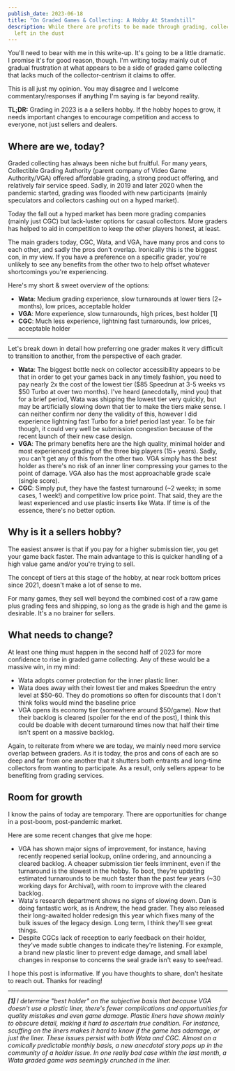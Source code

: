 ```yaml
---
publish_date: 2023-06-18
title: "On Graded Games & Collecting: A Hobby At Standstill"
description: While there are profits to be made through grading, collectors are
  left in the dust
---
```

You'll need to bear with me in this write-up. It's going to be a little dramatic. I promise it's for good reason, though. I'm writing today mainly out of gradual frustration at what appears to be a side of graded game collecting that lacks much of the collector-centrism it claims to offer.

This is all just my opinion. You may disagree and I welcome commentary/responses if anything I'm saying is far beyond reality.

**TL;DR:** Grading in 2023 is a a sellers hobby. If the hobby hopes to grow, it needs important changes to encourage competition and access to everyone, not just sellers and dealers.

## Where are we, today?

Graded collecting has always been niche but fruitful. For many years, Collectible Grading Authority (parent company of Video Game Authority/VGA) offered affordable grading, a strong product offering, and relatively fair service speed. Sadly, in 2019 and later 2020 when the pandemic started, grading was flooded with new participants (mainly speculators and collectors cashing out on a hyped market).

Today the fall out a hyped market has been more grading companies (mainly just CGC) but lack-luster options for casual collectors. More graders has helped to aid in competition to keep the other players honest, at least.

The main graders today, CGC, Wata, and VGA, have many pros and cons to each other, and sadly the pros don't overlap. Ironically this is the biggest con, in my view. If you have a preference on a specific grader, you're unlikely to see any benefits from the other two to help offset whatever shortcomings you're experiencing.

Here's my short & sweet overview of the options:

* **Wata**: Medium grading experience, slow turnarounds at lower tiers (2+ months), low prices, acceptable holder
* **VGA**: More experience, slow turnarounds, high prices, best holder \[1]
* **CGC**: Much less experience, lightning fast turnarounds, low prices, acceptable holder

- - -

Let's break down in detail how preferring one grader makes it very difficult to transition to another, from the perspective of each grader.

* **Wata**: The biggest bottle neck on collector accessibility appears to be that in order to get your games back in any timely fashion, you need to pay nearly 2x the cost of the lowest tier ($85 Speedrun at 3-5 weeks vs $50 Turbo at over two months).  I've heard (anecdotally, mind you) that for a brief period, Wata was shipping the lowest tier very quickly, but may be artificially slowing down that tier to make the tiers make sense. I can neither confirm nor deny the validity of this, however I did experience lightning fast Turbo for a brief period last year. To be fair though, it could very well be submission congestion because of the recent launch of their new case design.
* **VGA**: The primary benefits here are the high quality, minimal holder and most experienced grading of the three big players (15+ years). Sadly, you can't get any of this from the other two.  VGA simply has the best holder as there's no risk of an inner liner compressing your games to the point of damage. VGA also has the most approachable grade scale (single score).
* **CGC**: Simply put, they have the fastest turnaround (~2 weeks; in some cases, 1 week!) and competitive low price point. That said, they are the least experienced and use plastic inserts like Wata. If time is of the essence, there's no better option.

## Why is it a sellers hobby?

The easiest answer is that if you pay for a higher submission tier, you get your game back faster. The main advantage to this is quicker handling of a high value game and/or you're trying to sell.

The concept of tiers at this stage of the hobby, at near rock bottom prices since 2021, doesn't make a lot of sense to me.

For many games, they sell well beyond the combined cost of a raw game plus grading fees and shipping, so long as the grade is high and the game is desirable. It's a no brainer for sellers.

## What needs to change?

At least one thing must happen in the second half of 2023 for more confidence to rise in graded game collecting. Any of these would be a massive win, in my mind:

* Wata adopts corner protection for the inner plastic liner.
* Wata does away with their lowest tier and makes Speedrun the entry level at $50-60. They do promotions so often for discounts that I don't think folks would mind the baseline price
* VGA opens its economy tier (somewhere around $50/game). Now that their backlog is cleared (spoiler for the end of the post), I think this could be doable with decent turnaround times now that half their time isn't spent on a massive backlog.

Again, to reiterate from where we are today, we mainly need more service overlap between graders. As it is today, the pros and cons of each are so deep and far from one another that it shutters both entrants and long-time collectors from wanting to participate. As a result, only sellers appear to be benefiting from grading services.

## Room for growth

I know the pains of today are temporary. There are opportunities for change in a post-boom, post-pandemic market.

Here are some recent changes that give me hope:

* VGA has shown major signs of improvement, for instance, having recently reopened serial lookup, online ordering, and announcing a cleared backlog. A cheaper submission tier feels imminent, even if the turnaround is the slowest in the hobby. To boot, they're updating estimated turnarounds to be much faster than the past few years (~30 working days for Archival), with room to improve with the cleared backlog.
* Wata's research department shows no signs of slowing down. Dan is doing fantastic work, as is Andrew, the head grader. They also released their long-awaited holder redesign this year which fixes many of the bulk issues of the legacy design. Long term, I think they'll see great things.
* Despite CGCs lack of reception to early feedback on their holder, they've made subtle changes to indicate they're listening. For example, a brand new plastic liner to prevent edge damage, and small label changes in response to concerns the seal grade isn't easy to see/read. 

I hope this post is informative. If you have thoughts to share, don't hesitate to reach out. Thanks for reading!

- - -

***\[1]** I determine "best holder" on the subjective basis that because VGA doesn't use a plastic liner, there's fewer complications and opportunities for quality mistakes and even game damage. Plastic liners have shown mainly to obscure detail, making it hard to ascertain true condition. For instance, scuffing on the liners makes it hard to know if the game has adamage, or just the liner. These issues persist with both Wata and CGC. Almost on a comically predictable monthly basis, a new anecdotal story pops up in the community of a holder issue. In one really bad case within the last month, a Wata graded game was seemingly crunched in the liner.*